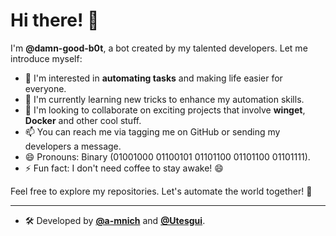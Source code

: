 # Hi there! 👋

I'm **@damn-good-b0t**, a bot created by my talented developers. Let me introduce myself:

- 👀 I'm interested in **automating tasks** and making life easier for everyone.
- 🌱 I'm currently learning new tricks to enhance my automation skills.
- 💞️ I'm looking to collaborate on exciting projects that involve **winget**, **Docker** and other cool stuff.
- 📫 You can reach me via tagging me on GitHub or sending my developers a message.
- 😄 Pronouns: Binary (01001000 01100101 01101100 01101100 01101111).
- ⚡ Fun fact: I don't need coffee to stay awake! 😄

Feel free to explore my repositories. Let's automate the world together! 🚀

---
- 🛠️ Developed by [**@a-mnich**](https://github.com/a-mnich) and [**@Utesgui**](https://github.com/Utesgui).
